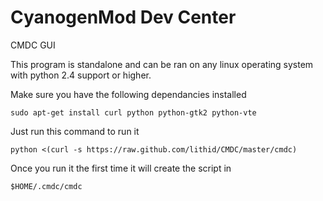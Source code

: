 CyanogenMod Dev Center
==========

CMDC GUI

This program is standalone and can be ran on any linux operating system with python 2.4 support or higher.

Make sure you have the following dependancies installed

    sudo apt-get install curl python python-gtk2 python-vte

Just run this command to run it

    python <(curl -s https://raw.github.com/lithid/CMDC/master/cmdc)

Once you run it the first time it will create the script in

    $HOME/.cmdc/cmdc
